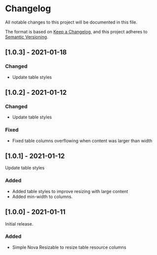 # Changelog

All notable changes to this project will be documented in this file.

The format is based on [Keep a Changelog](https://keepachangelog.com/en/1.0.0/),
and this project adheres to [Semantic Versioning](https://semver.org/spec/v2.0.0.html).

## [1.0.3] - 2021-01-18

### Changed

- Update table styles


## [1.0.2] - 2021-01-12

### Changed

- Update table styles

### Fixed

- Fixed table columns overflowing when content was larger than width

## [1.0.1] - 2021-01-12

Update table styles

### Added

- Added table styles to improve resizing with large content
- Added min-width to columns.

## [1.0.0] - 2021-01-11

Initial release.

### Added

- Simple Nova Resizable to resize table resource columns
